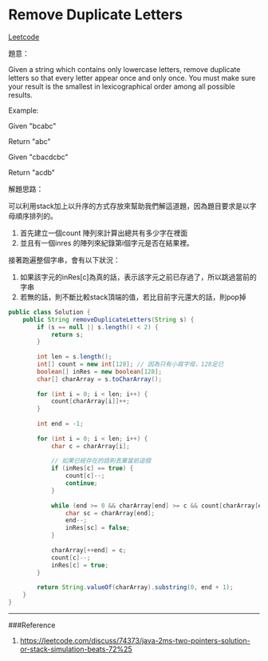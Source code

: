 # Remove Duplicate Letters

[Leetcode](https://leetcode.com/problems/remove-duplicate-letters/)

題意：

Given a string which contains only lowercase letters, remove duplicate letters so that every letter appear once and only once. You must make sure your result is the smallest in lexicographical order among all possible results.

Example:

Given "bcabc"

Return "abc"

Given "cbacdcbc"

Return "acdb"

解題思路：

可以利用stack加上以升序的方式存放來幫助我們解這道題，因為題目要求是以字母順序排列的。

1. 首先建立一個count 陣列來計算出總共有多少字在裡面
2. 並且有一個inres 的陣列來紀錄第i個字元是否在結果裡。


接著跑遍整個字串，會有以下狀況：

1. 如果該字元的inRes[c]為真的話，表示該字元之前已存過了，所以跳過當前的字串
2. 若無的話，則不斷比較stack頂端的值，若比目前字元還大的話，則pop掉



```java
public class Solution {
    public String removeDuplicateLetters(String s) {
        if (s == null || s.length() < 2) {
            return s;
        }
        
        int len = s.length(); 
        int[] count = new int[128]; // 因為只有小寫字母，128足已
        boolean[] inRes = new boolean[128];
        char[] charArray = s.toCharArray();
        
        for (int i = 0; i < len; i++) {
            count[charArray[i]]++;
        }
        
        int end = -1;
        
        for (int i = 0; i < len; i++) {
            char c = charArray[i];
            
            // 如果已經存在的話則丟棄當前這個
            if (inRes[c] == true) {
                count[c]--;
                continue;
            }
            
            while (end >= 0 && charArray[end] >= c && count[charArray[end]] > 0) {
                char sc = charArray[end];
                end--;
                inRes[sc] = false;
            }
            
            charArray[++end] = c;
            count[c]--;
            inRes[c] = true;
        }
        
        return String.valueOf(charArray).substring(0, end + 1);
    }
}
```

---
###Reference
1. https://leetcode.com/discuss/74373/java-2ms-two-pointers-solution-or-stack-simulation-beats-72%25